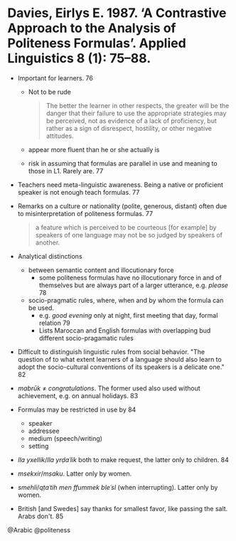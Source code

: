 # Davies, Eirlys E. 1987. ‘A Contrastive Approach to the Analysis of Politeness Formulas’. Applied Linguistics 8 (1): 75–88.

- Important for learners. 76
    - Not to be rude

        > The better the learner in other respects, the greater will be the danger that their failure to use the appropriate strategies may be perceived, not as evidence of a lack of proficiency, but rather as a sign of disrespect, hostility, or other negative attitudes. 

    - appear more fluent than he or she actually is
    - risk in assuming that formulas are parallel in use  and meaning to those in L1. Rarely are. 77

- Teachers need meta-linguistic awareness. Being a native or proficient speaker is not enough teach formulas. 77

- Remarks on a culture or nationality (polite, generous, distant) often due to misinterpretation of politeness formulas. 77

    > a feature which is perceived to be courteous [for example] by speakers of one language may not be so judged by speakers of another.

- Analytical distinctions
     - between semantic content and illocutionary force
         - some politeness formulas have no illocutionary force in and of themselves but are always part of a larger utterance, e.g. *please* 78  
    - socio-pragmatic rules, where, when and by whom the formula can be used.
        - e.g. *good evening* only at night, first meeting that day, formal relation 79
        - Lists Maroccan and English formulas with overlapping bud different socio-pragamatic rules

- Difficult to distinguish linguistic rules from social behavior. "The question of to what extent learners of a language should also learn to adopt the socio-cultural conventions of its speakers is a delicate one." 82

- *mabrūk* ≠ *congratulations*. The former used also used without achievement, e.g. on annual holidays. 83

- Formulas may be restricted in use by 84
    - speaker
    - addressee
    - medium (speech/writing)
    - setting

- *lla yxellik*/*lla yrḍaʿlik* both to make request, the latter only to children. 84

- *msekxir*/*msaku*. Latter only by women. 
- *smehli*/*qṭaʿtih men ffummek bleʿsl* (when interrupting). Latter only by women. 

- British [and Swedes] say thanks for smallest favor, like passing the salt. Arabs don't. 85

@Arabic
@politeness

